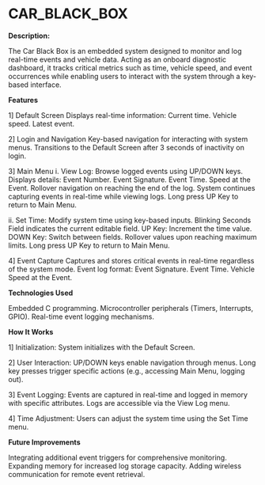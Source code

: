 # CAR_BLACK_BOX

**Description:**

The Car Black Box is an embedded system designed to monitor and log real-time events and vehicle data. Acting as an onboard diagnostic dashboard, it tracks critical metrics such as time, vehicle speed, and event occurrences while enabling users to interact with the system through a key-based interface.

**Features**

1] Default Screen
  Displays real-time information:
    Current time.
    Vehicle speed.
    Latest event.
    
2] Login and Navigation
  Key-based navigation for interacting with system menus.
  Transitions to the Default Screen after 3 seconds of inactivity on login.
  
3] Main Menu
i. View Log:
    Browse logged events using UP/DOWN keys.
    Displays details:
      Event Number.
      Event Signature.
      Event Time.
      Speed at the Event.
    Rollover navigation on reaching the end of the log.
    System continues capturing events in real-time while viewing logs.
    Long press UP Key to return to Main Menu.
    
ii. Set Time:
    Modify system time using key-based inputs.
    Blinking Seconds Field indicates the current editable field.
    UP Key: Increment the time value.
    DOWN Key: Switch between fields.
    Rollover values upon reaching maximum limits.
    Long press UP Key to return to Main Menu.
    
4] Event Capture
Captures and stores critical events in real-time regardless of the system mode.
Event log format:
  Event Signature.
  Event Time.
  Vehicle Speed at the Event.
  
**Technologies Used**

  Embedded C programming.
  Microcontroller peripherals (Timers, Interrupts, GPIO).
  Real-time event logging mechanisms.
  
**How It Works**

1] Initialization:
System initializes with the Default Screen.

2] User Interaction:
UP/DOWN keys enable navigation through menus.
Long key presses trigger specific actions (e.g., accessing Main Menu, logging out).

3] Event Logging:
Events are captured in real-time and logged in memory with specific attributes.
Logs are accessible via the View Log menu.

4] Time Adjustment:
Users can adjust the system time using the Set Time menu.

**Future Improvements**

Integrating additional event triggers for comprehensive monitoring.
Expanding memory for increased log storage capacity.
Adding wireless communication for remote event retrieval.
